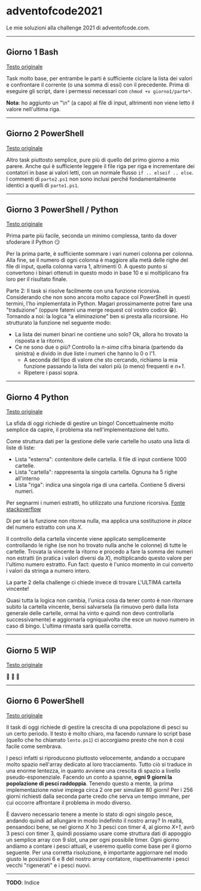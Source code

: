 # adventofcode2021
Le mie soluzioni alla challenge 2021 di adventofcode.com.

---

## Giorno 1 Bash
[Testo originale](https://adventofcode.com/2021/day/1)

Task molto base, per entrambe le parti è sufficiente ciclare la lista dei valori e confrontare il corrente (o una somma di essi) con il precedente. Prima di eseguire gli script, dare i permessi necessari con `chmod +x giorno1/parte*`.

**Nota**: ho aggiunto un "\n" (a capo) al file di input, altrimenti non viene letto il valore nell'ultima riga.

---

## Giorno 2 PowerShell
[Testo originale](https://adventofcode.com/2021/day/2)

Altro task piuttosto semplice, pure più di quello del primo giorno a mio parere. Anche qui è sufficiente leggere il file riga per riga e incrementare dei contatori in base ai valori letti, con un normale flusso `if .. elseif .. else`. I commenti di `parte2.ps1` non sono inclusi perché fondamentalmente identici a quelli di `parte1.ps1`.

---

## Giorno 3 PowerShell / Python
[Testo originale](https://adventofcode.com/2021/day/3)

Prima parte più facile, seconda un minimo complessa, tanto da dover sfoderare il Python :smirk:

Per la prima parte, è sufficiente sommare i vari numeri colonna per colonna. Alla fine, se il numero di ogni colonna è maggiore alla metà delle righe del file di input, quella colonna varra 1, altrimenti 0. A questo punto si convertono i binari ottenuti in questo modo in base 10 e si moltiplicano fra loro per il risultato finale.

Parte 2: Il task si risolve facilmente con una funzione ricorsiva. Considerando che non sono ancora molto capace col PowerShell in questi termini, l'ho implementata in Python. Magari prossimamente potrei fare una "traduzione" (oppure fatemi una merge request col vostro codice :grin:).
Tornando a noi: la logica "a eliminazione" ben si presta alla ricorsione. Ho strutturato la funzione nel seguente modo:
- La lista dei numeri binari ne contiene uno solo? Ok, allora ho trovato la risposta e la ritorno.
- Ce ne sono due o più? Controllo la *n-sima* cifra binaria (partendo da sinistra) e divido in due liste i numeri che hanno lo 0 o l'1.
    - A seconda del tipo di valore che sto cercando, richiamo la mia funzione passando la lista dei valori più (o meno) frequenti e *n+1*.
    - Ripetere i passi sopra.
---

## Giorno 4 Python
[Testo originale](https://adventofcode.com/2021/day/3)

La sfida di oggi richiede di gestire un bingo! Concettualmente molto semplice da capire, il problema sta nell'implementazione del tutto.

Come struttura dati per la gestione delle varie cartelle ho usato una lista di liste di liste:
- Lista "esterna": contenitore delle cartella. Il file di input contiene 1000 cartelle.
- Lista "cartella": rappresenta la singola cartella. Ognuna ha 5 righe all'interno
- Lista "riga": indica una singola riga di una cartella. Contiene 5 diversi numeri.

Per segnarmi i numeri estratti, ho utilizzato una funzione ricorsiva. [Fonte stackoverflow](https://stackoverflow.com/a/24516475/9851915)

Di per sé la funzione non ritorna nulla, ma applica una sostituzione *in place* del numero estratto con una *X*.

Il controllo della cartella vincente viene applicato semplicemente controllando le righe (se non ho trovato nulla anche le colonne) di tutte le cartelle. Trovata la vincente la ritorno e procedo a fare la somma dei numeri non estratti (in pratica i valori diversi da *X*), moltiplicando questo valore per l'ultimo numero estratto. Fun fact: questo è l'unico momento in cui converto i valori da stringa a numero intero.

La parte 2 della challenge ci chiede invece di trovare L'ULTIMA cartella vincente!

Quasi tutta la logica non cambia, l'unica cosa da tener conto è non ritornare subito la cartella vincente, bensì salvarsela (la rimuovo però dalla lista generale delle cartelle, ormai ha vinto e quindi non devo controllarla successivamente) e aggiornarla ogniqualvolta che esce un nuovo numero in caso di bingo. L'ultima rimasta sarà quella corretta.

---

## Giorno 5 WIP
[Testo originale](https://adventofcode.com/2021/day/5)

:construction_worker: :construction_worker: :construction_worker:

---

## Giorno 6 PowerShell
[Testo originale](https://adventofcode.com/2021/day/6)

Il task di oggi richiede di gestire la crescita di una popolazione di pesci su un certo periodo. Il testo è molto chiaro, ma facendo runnare lo script base (quello che ho chiamato `lento.ps1`) ci accorgiamo presto che non è così facile come sembrava.

I pesci infatti si riproducono piuttosto velocemente, andando a occupare molto spazio nell'array dedicato al loro tracciamento. Tutto ciò si traduce in una enorme lentezza, in quanto avviene una crescita di spazio a livello pseudo-esponenziale. Facendo un conto a spanne, **ogni 9 giorni la popolazione di pesci raddoppia**. Tenendo questo a mente, la prima implementazione *naive* impiega circa 2 ore per simulare 80 giorni! Per i 256 giorni richiesti dalla seconda parte credo che serva un tempo immane, per cui occorre affrontare il problema in modo diverso.

È davvero necessario tenere a mente lo stato di ogni singolo pesce, andando quindi ad allungare in modo indefinito il nostro array? In realtà, pensandoci bene, se nel giorno *X* ho 3 pesci con timer 4, al giorno *X+1*, avrò 3 pesci con timer 3, quindi possiamo usare come struttura dati di appoggio un semplice array con 9 slot, una per ogni possibile timer. Ogni giorno andiamo a contare i pesci attuali, e useremo quello come base per il giorno seguente. Per una corretta risoluzione, è importante aggiornare nel modo giusto le posizioni 6 e 8 del nostro array contatore, rispettivamente i pesci vecchi "rigenerati" e i pesci nuovi.

---

**TODO**: Indice